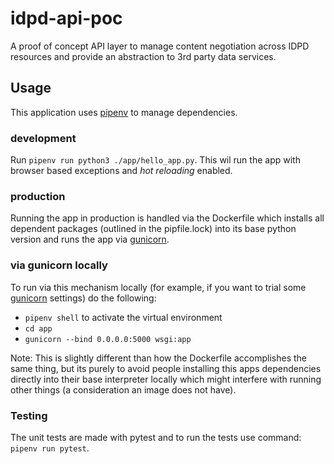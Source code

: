 # idpd-api-poc
A proof of concept API layer to manage content negotiation across IDPD resources and provide an abstraction to 3rd party data services.

## Usage

This application uses [pipenv](https://pypi.org/project/pipenv/) to manage dependencies.

### development

Run `pipenv run python3 ./app/hello_app.py`. This wil run the app with browser based exceptions and _hot reloading_ enabled.

### production

Running the app in production is handled via the Dockerfile which installs all dependent packages (outlined in the pipfile.lock) into its base python version and runs the app via [gunicorn](https://gunicorn.org/).

### via gunicorn locally

To run via this mechanism locally (for example, if you want to trial some [gunicorn](https://gunicorn.org/) settings) do the following:

- `pipenv shell` to activate the virtual environment
- `cd app`
- `gunicorn --bind 0.0.0.0:5000 wsgi:app`

Note: This is slightly different than how the Dockerfile accomplishes the same thing, but its purely to avoid people installing this apps dependencies directly into their base interpreter locally which might interfere with running other things (a consideration an image does not have).


### Testing

The unit tests are made with pytest and to run the tests use command: `pipenv run pytest`.
